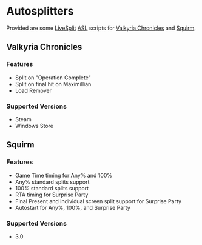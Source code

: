# Autosplitters
Provided are some [LiveSplit](http://livesplit.github.io) [ASL](https://github.com/LiveSplit/LiveSplit/blob/master/Documentation/Auto-Splitters.md) scripts for [Valkyria Chronicles](https://www.speedrun.com/vc) and [Squirm](https://www.speedrun.com/squirm).

## Valkyria Chronicles
### Features
- Split on "Operation Complete"
- Split on final hit on Maximillian
- Load Remover

### Supported Versions
- Steam
- Windows Store

## Squirm
### Features
- Game Time timing for Any% and 100%
- Any% standard splits support
- 100% standard splits support
- RTA timing for Surprise Party
- Final Present and individual screen split support for Surprise Party
- Autostart for Any%, 100%, and Surprise Party

### Supported Versions
- 3.0

